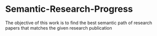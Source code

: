 # Semantic-Research-Progress
The objective of this work is to find the best semantic path of research papers that matches the given research publication
